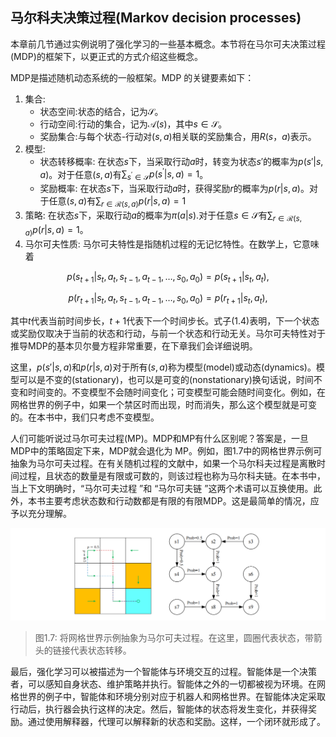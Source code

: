 ## 马尔科夫决策过程(Markov decision processes)

本章前几节通过实例说明了强化学习的一些基本概念。本节将在马尔可夫决策过程(MDP)的框架下，以更正式的方式介绍这些概念。

MDP是描述随机动态系统的一般框架。MDP 的关键要素如下：

1. 集合:
     - 状态空间:状态的结合，记为$\mathcal{S}$。
     - 行动空间:行动的集合，记为$\mathcal{A}(s)$，其中$s \in \mathcal{S}$。
     - 奖励集合:与每个状态-行动对$(s,a)$相关联的奖励集合，用$R(s，a)$表示。
2. 模型:
     - 状态转移概率: 在状态$s$下，当采取行动$a$时，转变为状态$s'$的概率为$p(s'|s,a)$。对于任意$(s,a)$有$\sum_{s^{\prime}\in\mathcal{S}}p(s^{\prime}|s,a)=1$。
     -  奖励概率: 在状态$s$下，当采取行动$a$时，获得奖励$r$的概率为$p(r|s,a)$。对于任意$(s,a)$有$\sum_{r\in\mathcal{R}(s,a)}p(r|s,a)=1$
3. 策略: 在状态$s$下，采取行动$a$的概率为$\pi(a|s).$对于任意$s \in \mathcal{S}$有$\sum_{r\in\mathcal{R}(s,a)}p(r|s,a)=1$。
4. 马尔可夫性质: 马尔可夫特性是指随机过程的无记忆特性。在数学上，它意味着

$$p(s_{t+1}|s_t,a_t,s_{t-1},a_{t-1},\ldots,s_0,a_0)=p(s_{t+1}|s_t,a_t),$$

$$p(r_{t+1}|s_t,a_t,s_{t-1},a_{t-1},\ldots,s_0,a_0)=p(r_{t+1}|s_t,a_t),\tag{1.4}$$

其中$t$代表当前时间步长，$t+1$代表下一个时间步长。式子(1.4)表明，下一个状态或奖励仅取决于当前的状态和行动，与前一个状态和行动无关。马尔可夫特性对于推导MDP的基本贝尔曼方程非常重要，在下章我们会详细说明。

这里，$p(s'|s,a)$和$p(r|s,a)$对于所有$(s, a)$称为模型(model)或动态(dynamics)。模型可以是不变的(stationary)，也可以是可变的(nonstationary)换句话说，时间不变和时间变的。不变模型不会随时间变化；可变模型可能会随时间变化。例如，在网格世界的例子中，如果一个禁区时而出现，时而消失，那么这个模型就是可变的。在本书中，我们只考虑不变模型。

人们可能听说过马尔可夫过程(MP)。MDP和MP有什么区别呢？答案是，一旦MDP中的策略固定下来，MDP就会退化为 MP。例如，图1.7中的网格世界示例可抽象为马尔可夫过程。在有关随机过程的文献中，如果一个马尔科夫过程是离散时间过程，且状态的数量是有限或可数的，则该过程也称为马尔科夫链。在本书中，当上下文明确时，“马尔可夫过程 ”和 “马尔可夫链 ”这两个术语可以互换使用。此外，本书主要考虑状态数和行动数都是有限的有限MDP。这是最简单的情况，应予以充分理解。

 ![](../img/01/9.png)
 > 图1.7: 将网格世界示例抽象为马尔可夫过程。在这里，圆圈代表状态，带箭头的链接代表状态转移。

最后，强化学习可以被描述为一个智能体与环境交互的过程。智能体是一个决策者，可以感知自身状态、维护策略并执行。智能体之外的一切都被视为环境。在网格世界的例子中，智能体和环境分别对应于机器人和网格世界。在智能体决定采取行动后，执行器会执行这样的决定。然后，智能体的状态将发生变化，并获得奖励。通过使用解释器，代理可以解释新的状态和奖励。这样，一个闭环就形成了。

